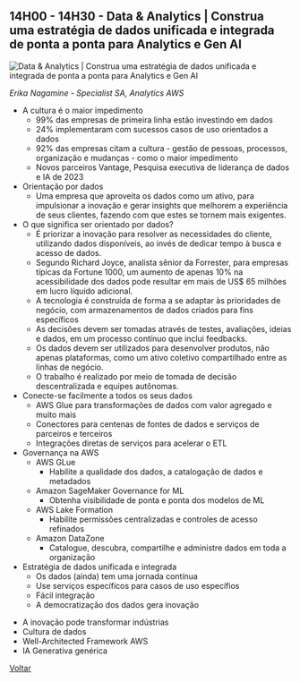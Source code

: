 ## 14H00 - 14H30 - Data & Analytics | Construa uma estratégia de dados unificada e integrada de ponta a ponta para Analytics e Gen AI

![Data & Analytics | Construa uma estratégia de dados unificada e integrada de ponta a ponta para Analytics e Gen AI](./pictures/estrategiadados.jpg)

_Erika Nagamine - Specialist SA, Analytics AWS_

* A cultura é o maior impedimento
    * 99% das empresas de primeira linha estão investindo em dados
    * 24% implementaram com sucessos casos de uso orientados a dados
    * 92% das empresas citam a cultura - gestão de pessoas, processos, organização e mudanças - como o maior impedimento
    * Novos parceiros Vantage, Pesquisa executiva de liderança de dados e IA de 2023
* Orientação por dados
    * Uma empresa que aproveita os dados como um ativo, para impulsionar a inovação e gerar insights que melhorem a experiência de seus clientes, fazendo com que estes se tornem mais exigentes.
* O que significa ser orientado por dados? 
    * É priorizar a inovação para resolver as necessidades do cliente, utilizando dados disponíveis, ao invés de dedicar tempo à busca e acesso de dados. 
    * Segundo Richard Joyce, analista sênior da Forrester, para empresas típicas da Fortune 1000, um aumento de apenas 10% na acessibilidade dos dados pode resultar em mais de US$ 65 milhões em lucro líquido adicional. 
    * A tecnologia é construída de forma a se adaptar às prioridades de negócio, com armazenamentos de dados criados para fins específicos
    * As decisões devem ser tomadas através de testes, avaliações, ideias e dados, em um processo contínuo que inclui feedbacks. 
    * Os dados devem ser utilizados para desenvolver produtos, não apenas plataformas, como um ativo coletivo compartilhado entre as linhas de negócio. 
    * O trabalho é realizado por meio de tomada de decisão descentralizada e equipes autônomas. 
* Conecte-se facilmente a todos os seus dados
    * AWS Glue para transformações de dados com valor agregado e muito mais
    * Conectores para centenas de fontes de dados e serviços de parceiros e terceiros
    * Integrações diretas de serviços para acelerar o ETL
* Governança na AWS
    * AWS GLue
        * Habilite a qualidade dos dados, a catalogação de dados e metadados 
    * Amazon SageMaker Governance for ML
        * Obtenha visibilidade de ponta e ponta dos modelos de ML 
    * AWS Lake Formation
        * Habilite permissões centralizadas e controles de acesso refinados 
    * Amazon DataZone
        * Catalogue, descubra, compartilhe e administre dados em toda a organização 
* Estratégia de dados unificada e integrada
    * Os dados (ainda) tem uma jornada contínua
    * Use serviços específicos para casos de uso específios
    * Fácil integração
    * A democratização dos dados gera inovação
- A inovação pode transformar indústrias
- Cultura de dados
- Well-Architected Framework AWS
- IA Generativa genérica

[Voltar](/aws-cloud-experience-2024)